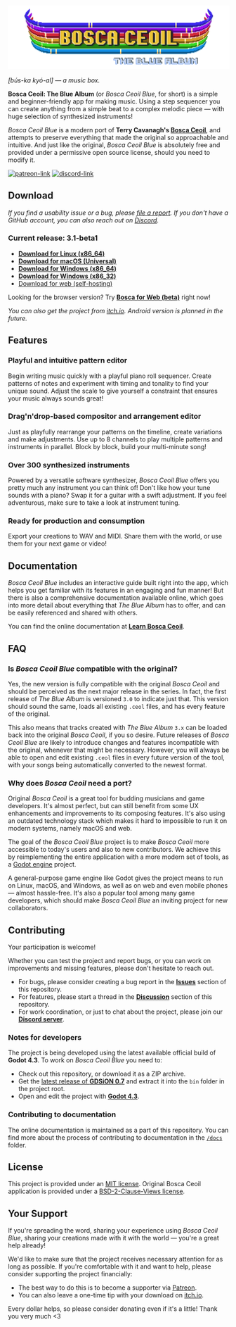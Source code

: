 <p align="center">
	<img src="dist/logo-full.png">
</p>

_[bús-ka kyó-al] — a music box._

**Bosca Ceoil: The Blue Album** (or _Bosca Ceoil Blue_, for short) is a simple and beginner-friendly app for making music. Using a step sequencer you can create anything from a simple beat to a complex melodic piece — with huge selection of synthesized instruments!

_Bosca Ceoil Blue_ is a modern port of **Terry Cavanagh's [Bosca Ceoil](https://github.com/TerryCavanagh/boscaceoil)**, and attempts to preserve everything that made the original so approachable and intuitive. And just like the original, _Bosca Ceoil Blue_ is absolutely free and provided under a permissive open source license, should you need to modify it.

[![patreon-link](https://img.shields.io/badge/Patreon-orange?label=support%20the%20project&color=%23F2614B&style=for-the-badge)](https://patreon.com/YuriSizov)
[![discord-link](https://img.shields.io/badge/Discord-purple?label=get%20in%20touch&color=%235865F2&style=for-the-badge)](https://discord.gg/S657Y9KPF9)


## Download

_If you find a usability issue or a bug, please [file a report](https://github.com/YuriSizov/boscaceoil-blue/issues). If you don't have a GitHub account, you can also reach out on [Discord](https://discord.gg/S657Y9KPF9)._

### Current release: 3.1-beta1

* **[Download for Linux (x86_64)](https://github.com/YuriSizov/boscaceoil-blue/releases/download/3.1-beta1/boscaceoil-blue-linux-x86_64.zip)**
* **[Download for macOS (Universal)](https://github.com/YuriSizov/boscaceoil-blue/releases/download/3.1-beta1/boscaceoil-blue-macos-universal.zip)**
* **[Download for Windows (x86_64)](https://github.com/YuriSizov/boscaceoil-blue/releases/download/3.1-beta1/boscaceoil-blue-windows-x86_64.zip)**
* **[Download for Windows (x86_32)](https://github.com/YuriSizov/boscaceoil-blue/releases/download/3.1-beta1/boscaceoil-blue-windows-x86_32.zip)**
* [Download for web (self-hosting)](https://github.com/YuriSizov/boscaceoil-blue/releases/download/3.1-beta1/boscaceoil-blue-web-universal.zip)

Looking for the browser version? Try **[Bosca for Web (beta)](https://humnom.net/apps/boscaceoil/beta/)** right now!

_You can also get the project from [itch.io](https://yurisizov.itch.io/boscaceoil-blue). Android version is planned in the future._


## Features

### Playful and intuitive pattern editor

Begin writing music quickly with a playful piano roll sequencer. Create patterns of notes and experiment with timing and tonality to find your unique sound. Adjust the scale to give yourself a constraint that ensures your music always sounds great!

### Drag'n'drop-based compositor and arrangement editor

Just as playfully rearrange your patterns on the timeline, create variations and make adjustments. Use up to 8 channels to play multiple patterns and instruments in parallel. Block by block, build your multi-minute song!

### Over 300 synthesized instruments

Powered by a versatile software synthesizer, _Bosca Ceoil Blue_ offers you pretty much any instrument you can think of! Don't like how your tune sounds with a piano? Swap it for a guitar with a swift adjustment. If you feel adventurous, make sure to take a look at instrument tuning.

### Ready for production and consumption

Export your creations to WAV and MIDI. Share them with the world, or use them for your next game or video!


## Documentation

_Bosca Ceoil Blue_ includes an interactive guide built right into the app, which helps you get familiar with its features in an engaging and fun manner! But there is also a comprehensive documentation available online, which goes into more detail about everything that _The Blue Album_ has to offer, and can be easily referenced and shared with others.

You can find the online documentation at **[Learn Bosca Ceoil](https://humnom.net/apps/boscaceoil/docs/)**.


## FAQ

### Is _Bosca Ceoil Blue_ compatible with the original?

Yes, the new version is fully compatible with the original _Bosca Ceoil_ and should be perceived as the next major release in the series. In fact, the first release of _The Blue Album_ is versioned `3.0` to indicate just that. This version should sound the same, loads all existing `.ceol` files, and has every feature of the original.

This also means that tracks created with _The Blue Album_ `3.x` can be loaded back into the original _Bosca Ceoil_, if you so desire. Future releases of _Bosca Ceoil Blue_ are likely to introduce changes and features incompatible with the original, whenever that might be necessary. However, you will always be able to open and edit existing `.ceol` files in every future version of the tool, with your songs being automatically converted to the newest format.

### Why does _Bosca Ceoil_ need a port?

Original _Bosca Ceoil_ is a great tool for budding musicians and game developers. It's almost perfect, but can still benefit from some UX enhancements and improvements to its composing features. It's also using an outdated technology stack which makes it hard to impossible to run it on modern systems, namely macOS and web.

The goal of the _Bosca Ceoil Blue_ project is to make _Bosca Ceoil_ more accessible to today's users and also to new contributors. We achieve this by reimplementing the entire application with a more modern set of tools, as a [Godot engine](https://godotengine.org/) project.

A general-purpose game engine like Godot gives the project means to run on Linux, macOS, and Windows, as well as on web and even mobile phones — almost hassle-free. It's also a popular tool among many game developers, which should make _Bosca Ceoil Blue_ an inviting project for new collaborators.


## Contributing

Your participation is welcome!

Whether you can test the project and report bugs, or you can work on improvements and missing features, please don't hesitate to reach out.

- For bugs, please consider creating a bug report in the **[Issues](https://github.com/YuriSizov/boscaceoil-blue/issues)** section of this repository.
- For features, please start a thread in the **[Discussion](https://github.com/YuriSizov/boscaceoil-blue/discussions)** section of this repository.
- For work coordination, or just to chat about the project, please join our **[Discord server](https://discord.gg/S657Y9KPF9)**.

### Notes for developers

The project is being developed using the latest available official build of **Godot 4.3**. To work on _Bosca Ceoil Blue_ you need to:

- Check out this repository, or download it as a ZIP archive.
- Get the [latest release of **GDSiON 0.7**](https://github.com/YuriSizov/gdsion/releases) and extract it into the `bin` folder in the project root.
- Open and edit the project with **[Godot 4.3](https://godotengine.org/download/archive/#4.3)**.

### Contributing to documentation

The online documentation is maintained as a part of this repository. You can find more about the process of contributing to documentation in the [`/docs`](/docs/README.md) folder.


## License

This project is provided under an [MIT license](LICENSE). Original Bosca Ceoil application is provided under a [BSD-2-Clause-Views license](https://github.com/TerryCavanagh/boscaceoil/blob/da4cedf00c766101f4c7d3a48f1608fc8fd44659/README.md).


## Your Support

If you're spreading the word, sharing your experience using _Bosca Ceoil Blue_, sharing your creations made with it with the world — you're a great help already!

We'd like to make sure that the project receives necessary attention for as long as possible. If you're comfortable with it and want to help, please consider supporting the project financially:

- The best way to do this is to become a supporter via [Patreon](https://www.patreon.com/YuriSizov).
- You can also leave a one-time tip with your download on [itch.io](https://yurisizov.itch.io/boscaceoil-blue).

Every dollar helps, so please consider donating even if it's a little! Thank you very much <3
